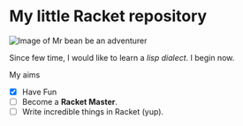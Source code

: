 # My little Racket repository

![Image of Mr bean be an adventurer](https://static.boredpanda.com/blog/wp-content/uploads/2017/03/mr-bean-rowan-atkinson-photoshop-58d8dbb824274__880.jpg)

Since few time, I would like to learn a *lisp dialect*. I begin now.

My aims

- [x] Have Fun
- [ ] Become a **Racket Master**.
- [ ] Write incredible things in Racket (yup).
